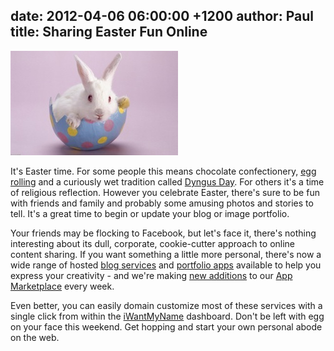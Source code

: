 date: 2012-04-06 06:00:00 +1200
author: Paul
title: Sharing Easter Fun Online
----

![egg.jpg](/media/2012-04-06-egg.jpg)

It's Easter time. For some people this means chocolate confectionery, [egg rolling](http://en.wikipedia.org/wiki/Easter_egg_roll) and a curiously wet tradition called [Dyngus Day](http://goodgrape.com/index.php/articles/comments/oh_dyngus_day_and_drinking_with_the_prez/). For others it's a time of religious reflection. However you celebrate Easter, there's sure to be fun with friends and family and probably some amusing photos and stories to tell. It's a great time to begin or update your blog or image portfolio.

Your friends may be flocking to Facebook, but let's face it, there's nothing interesting about its dull, corporate, cookie-cutter approach to online content sharing. If you want something a little more personal, there's now a wide range of hosted [blog services](https://iwantmyname.com/services/blog-hosting/) and [portfolio apps](https://iwantmyname.com/services/portfolio-hosting/) available to help you express your creativity - and we're making [new additions](https://iwantmyname.com/blog/2011/06/14-new-hosting-services-applications-for-your-domains.html) to our [App Marketplace](https://iwantmyname.com/services) every week.

Even better, you can easily domain customize most of these services with a single click from within the [iWantMyName](https://iwantmyname.com/) dashboard. Don't be left with egg on your face this weekend. Get hopping and start your own personal abode on the web.
